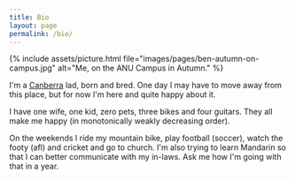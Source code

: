 ```yaml
---
title: Bio
layout: page
permalink: /bio/
---
```


{% include assets/picture.html file="images/pages/ben-autumn-on-campus.jpg" alt="Me, on the ANU Campus in Autumn." %}

I'm a [Canberra](http://en.wikipedia.org/wiki/Canberra) lad, born and
bred. One day I may have to move away from this place, but for now I'm
here and quite happy about it.

I have one wife, one kid, zero pets, three bikes and four guitars. They all make
me happy (in monotonically weakly decreasing order).

On the weekends I ride my mountain bike, play football (soccer), watch the footy
(afl) and cricket and go to church. I'm also trying to learn Mandarin so that I
can better communicate with my in-laws. Ask me how I'm going with that in a
year.
